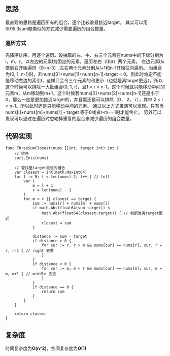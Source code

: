 ## 思路
最直观的思路是遍历所有的组合，逐个比较谁最接近target。
其实可以用0015.3sum题类似的方式减少需要遍历的组合数量。

### 遍历方式
先降序排序。再逐个遍历。设抽取的左、中、右三个元素在nums中的下标分别为l，m，r。以左边的元素l为固定的元素，遍历左右（l和r）两个元素。
左边元素l从做到右开始遍历（0~n-3）,左右两个元素分别从l+1和n-1开始往内遍历。
当组合为(0, 1, n-1)时，若nums[0]+nums[1]+nums[n-1]-target < 0。则此时肯定不能是移动右边的索引l，这样只会令三个元素的和更小（也就是离target更远）。所以这个时候可以排除一大批组合(0, 1, r)，且1 < r < n-1。这个时候就只能移动中间的元素m，从m移动到m+1。这个时候若nums[0]+nums[2]+nums[n-1]还是小于0，那么一定是更加接近target的，并且赢还是可以排除（0， 2， r），其中 2 < r < n-1。所以此时还是只能移动中间的元素。
通过以上方式推演可以发现。只有当nums[l]+nums[m]+nums[r] - target 等于0或者r-m==1时才能终止。
另外可以发现可以通过在遍历时忽略掉重复的组合来减少遍历的组合数量。

## 代码实现
```golang
func ThreeSumClosest(nums []int, target int) int {
	// 排序
	sort.Ints(nums)

	// 查找里target最近的组合
	var closest = int(math.MaxInt64)
	for l := 0; l < len(nums)-2; l++ { // left
		var (
			m = l + 1
			r = len(nums) - 1
		)
		for m < r || closest == target {
			sum := nums[r] + nums[m] + nums[l]
			if math.Abs(float64(sum-target)) <
				math.Abs(float64(closest-target)) { // 判断谁离target更近
				closest = sum
			}

			distance := sum - target
			if distance > 0 {
				for cur := r; r > m && nums[cur] == nums[r]; cur, r = r, r-1 { // right 去重
				}
			}
			if distance < 0 {
				for cur := m; m < r && nums[cur] == nums[m]; cur, m = m, m+1 { // middle 去重
				}
			}
			if distance == 0 {
				return sum
			}
		}
	}

	return closest
}
```

## 复杂度
时间复杂度为**O(n^2)**，空间复杂度为**O(1)**
